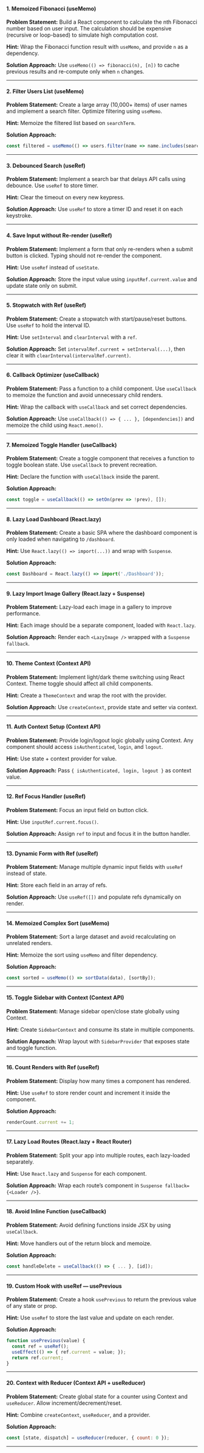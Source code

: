 
#### 1. **Memoized Fibonacci (useMemo)**
**Problem Statement:** Build a React component to calculate the nth Fibonacci number based on user input. The calculation should be expensive (recursive or loop-based) to simulate high computation cost.

**Hint:** Wrap the Fibonacci function result with `useMemo`, and provide `n` as a dependency.

**Solution Approach:**
Use `useMemo(() => fibonacci(n), [n])` to cache previous results and re-compute only when `n` changes.

---

#### 2. **Filter Users List (useMemo)**
**Problem Statement:** Create a large array (10,000+ items) of user names and implement a search filter. Optimize filtering using `useMemo`.

**Hint:** Memoize the filtered list based on `searchTerm`.

**Solution Approach:**
```jsx
const filtered = useMemo(() => users.filter(name => name.includes(searchTerm)), [searchTerm]);
```

---

#### 3. **Debounced Search (useRef)**
**Problem Statement:** Implement a search bar that delays API calls using debounce. Use `useRef` to store timer.

**Hint:** Clear the timeout on every new keypress.

**Solution Approach:**
Use `useRef` to store a timer ID and reset it on each keystroke.

---

#### 4. **Save Input without Re-render (useRef)**
**Problem Statement:** Implement a form that only re-renders when a submit button is clicked. Typing should not re-render the component.

**Hint:** Use `useRef` instead of `useState`.

**Solution Approach:**
Store the input value using `inputRef.current.value` and update state only on submit.

---

#### 5. **Stopwatch with Ref (useRef)**
**Problem Statement:** Create a stopwatch with start/pause/reset buttons. Use `useRef` to hold the interval ID.

**Hint:** Use `setInterval` and `clearInterval` with a `ref`.

**Solution Approach:**
Set `intervalRef.current = setInterval(...)`, then clear it with `clearInterval(intervalRef.current)`.

---

#### 6. **Callback Optimizer (useCallback)**
**Problem Statement:** Pass a function to a child component. Use `useCallback` to memoize the function and avoid unnecessary child renders.

**Hint:** Wrap the callback with `useCallback` and set correct dependencies.

**Solution Approach:**
Use `useCallback(() => { ... }, [dependencies])` and memoize the child using `React.memo()`.

---

#### 7. **Memoized Toggle Handler (useCallback)**
**Problem Statement:** Create a toggle component that receives a function to toggle boolean state. Use `useCallback` to prevent recreation.

**Hint:** Declare the function with `useCallback` inside the parent.

**Solution Approach:**
```jsx
const toggle = useCallback(() => setOn(prev => !prev), []);
```

---

#### 8. **Lazy Load Dashboard (React.lazy)**
**Problem Statement:** Create a basic SPA where the dashboard component is only loaded when navigating to `/dashboard`.

**Hint:** Use `React.lazy(() => import(...))` and wrap with `Suspense`.

**Solution Approach:**
```jsx
const Dashboard = React.lazy(() => import('./Dashboard'));
```

---

#### 9. **Lazy Import Image Gallery (React.lazy + Suspense)**
**Problem Statement:** Lazy-load each image in a gallery to improve performance.

**Hint:** Each image should be a separate component, loaded with `React.lazy`.

**Solution Approach:**
Render each `<LazyImage />` wrapped with a `Suspense fallback`.

---

#### 10. **Theme Context (Context API)**
**Problem Statement:** Implement light/dark theme switching using React Context. Theme toggle should affect all child components.

**Hint:** Create a `ThemeContext` and wrap the root with the provider.

**Solution Approach:**
Use `createContext`, provide state and setter via context.

---

#### 11. **Auth Context Setup (Context API)**
**Problem Statement:** Provide login/logout logic globally using Context. Any component should access `isAuthenticated`, `login`, and `logout`.

**Hint:** Use state + context provider for value.

**Solution Approach:**
Pass `{ isAuthenticated, login, logout }` as context value.

---

#### 12. **Ref Focus Handler (useRef)**
**Problem Statement:** Focus an input field on button click.

**Hint:** Use `inputRef.current.focus()`.

**Solution Approach:**
Assign `ref` to input and focus it in the button handler.

---

#### 13. **Dynamic Form with Ref (useRef)**
**Problem Statement:** Manage multiple dynamic input fields with `useRef` instead of state.

**Hint:** Store each field in an array of refs.

**Solution Approach:**
Use `useRef([])` and populate refs dynamically on render.

---

#### 14. **Memoized Complex Sort (useMemo)**
**Problem Statement:** Sort a large dataset and avoid recalculating on unrelated renders.

**Hint:** Memoize the sort using `useMemo` and filter dependency.

**Solution Approach:**
```jsx
const sorted = useMemo(() => sortData(data), [sortBy]);
```

---

#### 15. **Toggle Sidebar with Context (Context API)**
**Problem Statement:** Manage sidebar open/close state globally using Context.

**Hint:** Create `SidebarContext` and consume its state in multiple components.

**Solution Approach:**
Wrap layout with `SidebarProvider` that exposes state and toggle function.

---

#### 16. **Count Renders with Ref (useRef)**
**Problem Statement:** Display how many times a component has rendered.

**Hint:** Use `useRef` to store render count and increment it inside the component.

**Solution Approach:**
```jsx
renderCount.current += 1;
```

---

#### 17. **Lazy Load Routes (React.lazy + React Router)**
**Problem Statement:** Split your app into multiple routes, each lazy-loaded separately.

**Hint:** Use `React.lazy` and `Suspense` for each component.

**Solution Approach:**
Wrap each route’s component in `Suspense fallback={<Loader />}`.

---

#### 18. **Avoid Inline Function (useCallback)**
**Problem Statement:** Avoid defining functions inside JSX by using `useCallback`.

**Hint:** Move handlers out of the return block and memoize.

**Solution Approach:**
```jsx
const handleDelete = useCallback(() => { ... }, [id]);
```

---

#### 19. **Custom Hook with useRef — usePrevious**
**Problem Statement:** Create a hook `usePrevious` to return the previous value of any state or prop.

**Hint:** Use `useRef` to store the last value and update on each render.

**Solution Approach:**
```jsx
function usePrevious(value) {
  const ref = useRef();
  useEffect(() => { ref.current = value; });
  return ref.current;
}
```

---

#### 20. **Context with Reducer (Context API + useReducer)**
**Problem Statement:** Create global state for a counter using Context and `useReducer`. Allow increment/decrement/reset.

**Hint:** Combine `createContext`, `useReducer`, and a provider.

**Solution Approach:**
```jsx
const [state, dispatch] = useReducer(reducer, { count: 0 });
```

---